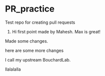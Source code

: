 # PR_practice
Test repo for creating pull requests

1. Hi first point made by Mahesh.
Max is great!


Made some changes.


here are some more changes



I call my upstream BouchardLab. 

llalalalla
